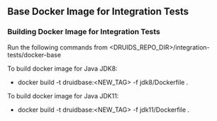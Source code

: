 <!--
  ~ Licensed to the Apache Software Foundation (ASF) under one
  ~ or more contributor license agreements.  See the NOTICE file
  ~ distributed with this work for additional information
  ~ regarding copyright ownership.  The ASF licenses this file
  ~ to you under the Apache License, Version 2.0 (the
  ~ "License"); you may not use this file except in compliance
  ~ with the License.  You may obtain a copy of the License at
  ~
  ~   http://www.apache.org/licenses/LICENSE-2.0
  ~
  ~ Unless required by applicable law or agreed to in writing,
  ~ software distributed under the License is distributed on an
  ~ "AS IS" BASIS, WITHOUT WARRANTIES OR CONDITIONS OF ANY
  ~ KIND, either express or implied.  See the License for the
  ~ specific language governing permissions and limitations
  ~ under the License.
  -->

## Base Docker Image for Integration Tests

### Building Docker Image for Integration Tests

Run the following commands from <DRUIDS_REPO_DIR>/integration-tests/docker-base

To build docker image for Java JDK8:
- docker build -t druidbase:<NEW_TAG> -f jdk8/Dockerfile .

To build docker image for Java JDK11:
- docker build -t druidbase:<NEW_TAG> -f jdk11/Dockerfile .

